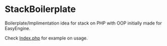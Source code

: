 # StackBoilerplate
Boilerplate/Implimentation idea for stack on PHP with OOP initially made for EasyEngine.

Check [Index.php](https://github.com/PatelUtkarsh/StackBoilerplate/blob/master/index.php) for example on usage.

